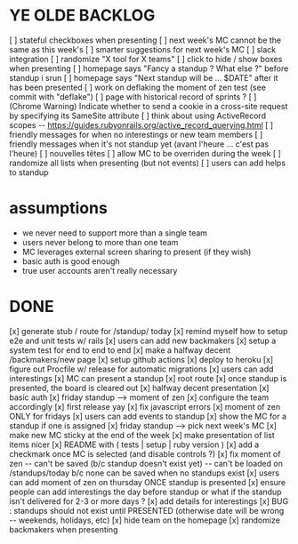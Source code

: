 # YE OLDE BACKLOG 
[ ] stateful checkboxes when presenting
[ ] next week's MC cannot be the same as this week's
[ ] smarter suggestions for next week's MC
[ ] slack integration
[ ] randomize "X tool for X teams"
[ ] click to hide / show boxes when presenting
[ ] homepage says "Fancy a standup ? What else ?" before standup i srun
[ ] homepage says "Next standup will be ... $DATE" after it has been presented
[ ] work on deflaking the moment of zen test (see commit with "deflake")
[ ] page with historical record of sprints ?
[ ] (Chrome Warning) Indicate whether to send a cookie in a cross-site request by specifying its SameSite attribute
[ ] think about using ActiveRecord scopes -- https://guides.rubyonrails.org/active_record_querying.html
[ ] friendly messages for when no interestings or new team members
[ ] friendly messages when it's not standup yet (avant l'heure ... c'est pas l'heure)
[ ] nouvelles têtes
[ ] allow MC to be overriden during the week
[ ] randomize all lists when presenting (but not events)
[ ] users can add helps to standup


assumptions
===========
* we never need to support more than a single team
* users never belong to more than one team
* MC leverages external screen sharing to present (if they wish)
* basic auth is good enough
* true user accounts aren't really necessary


# DONE
[x] generate stub / route for /standup/ today
[x] remind myself how to setup e2e and unit tests w/ rails
[x] users can add new backmakers
[x] setup a system test for end to end to end
[x] make a halfway decent /backmakers/new page
[x] setup github actions
[x] deploy to heroku
[x] figure out Procfile w/ release for automatic migrations
[x] users can add interestings
[x] MC can present a standup
[x] root route
[x] once standup is presented, the board is cleared out
[x] halfway decent presentation
[x] basic auth
[x] friday standup --> moment of zen
[x] configure the team accordingly
[x] first release yay
[x] fix javascript errors
[x] moment of zen ONLY for fridays
[x] users can add events to standup
[x] show the MC for a standup if one is assigned
[x] friday standup --> pick next week's MC
[x] make new MC sticky at the end of the week
[x] make presentation of list items nicer
[x] README with ( tests | setup | ruby version )
[x] add a checkmark once MC is selected (and disable controls ?)
[x] fix moment of zen
  -- can't be saved (b/c standup doesn't exist yet)
  -- can't be loaded on /standups/today b/c none can be saved when no standups exist
[x] users can add moment of zen on thursday ONCE standup is presented
[x] ensure people can add interestings the day before standup
    or what if the standup isn't delivered for 2-3 or more days ?
[x] add details for interestings
[x] BUG : standups should not exist until PRESENTED (otherwise date will be wrong -- weekends, holidays, etc)
[x] hide team on the homepage
[x] randomize backmakers when presenting

